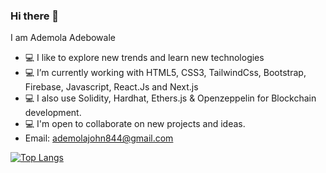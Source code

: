 ### Hi there 👋

I am Ademola Adebowale

- 💻 I like to explore new trends and learn new technologies
- 💻 I’m currently working with HTML5, CSS3, TailwindCss, Bootstrap, Firebase, Javascript, React.Js and Next.js
- 💻 I also use Solidity, Hardhat, Ethers.js & Openzeppelin for Blockchain development.
- 💻 I'm open to collaborate on new projects and ideas.
- Email: ademolajohn844@gmail.com






<!-- ![Anurag's GitHub stats](https://github-readme-stats.vercel.app/api?username=ghost-xdd&show_icons=true&theme=cobalt) -->
[![Top Langs](https://github-readme-stats.vercel.app/api/top-langs/?username=ghost-xdd&layout=compact)](https://github.com/anuraghazra/github-readme-stats)

<!--
**Ghost-xDD/Ghost-xDD** is a ✨ _special_ ✨ repository because its `README.md` (this file) appears on your GitHub profile.

Here are some ideas to get you started:

- 🔭 I’m currently working on ...
- 🌱 I’m currently learning ...
- 👯 I’m looking to collaborate on ...
- 🤔 I’m looking for help with ...
- 💬 Ask me about ...
- 📫 How to reach me: ...
- 😄 Pronouns: ...
- ⚡ Fun fact: ...
-->

